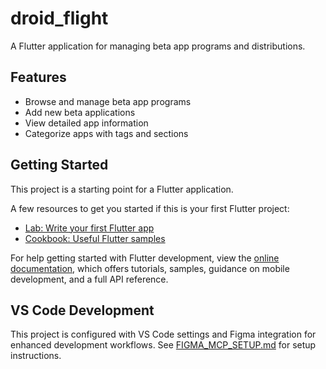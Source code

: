 # droid_flight

A Flutter application for managing beta app programs and distributions.

## Features

- Browse and manage beta app programs
- Add new beta applications
- View detailed app information
- Categorize apps with tags and sections

## Getting Started

This project is a starting point for a Flutter application.

A few resources to get you started if this is your first Flutter project:

- [Lab: Write your first Flutter app](https://docs.flutter.dev/get-started/codelab)
- [Cookbook: Useful Flutter samples](https://docs.flutter.dev/cookbook)

For help getting started with Flutter development, view the
[online documentation](https://docs.flutter.dev/), which offers tutorials,
samples, guidance on mobile development, and a full API reference.

## VS Code Development

This project is configured with VS Code settings and Figma integration for enhanced development workflows. See [FIGMA_MCP_SETUP.md](FIGMA_MCP_SETUP.md) for setup instructions.
